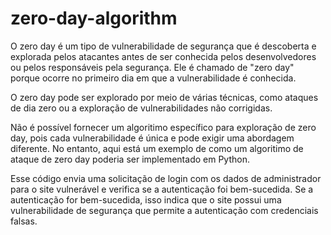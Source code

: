 # zero-day-algorithm

O zero day é um tipo de vulnerabilidade de segurança que é descoberta e explorada pelos atacantes antes de ser conhecida pelos desenvolvedores ou pelos responsáveis pela segurança. 
Ele é chamado de "zero day" porque ocorre no primeiro dia em que a vulnerabilidade é conhecida.

O zero day pode ser explorado por meio de várias técnicas, como ataques de dia zero ou a exploração de vulnerabilidades não corrigidas.

Não é possível fornecer um algoritimo específico para exploração de zero day, pois cada vulnerabilidade é única e pode exigir uma abordagem diferente. 
No entanto, aqui está um exemplo de como um algoritimo de ataque de zero day poderia ser implementado em Python.

Esse código envia uma solicitação de login com os dados de administrador para o site vulnerável e verifica se a autenticação foi bem-sucedida. 
Se a autenticação for bem-sucedida, isso indica que o site possui uma vulnerabilidade de segurança que permite a autenticação com credenciais falsas.
